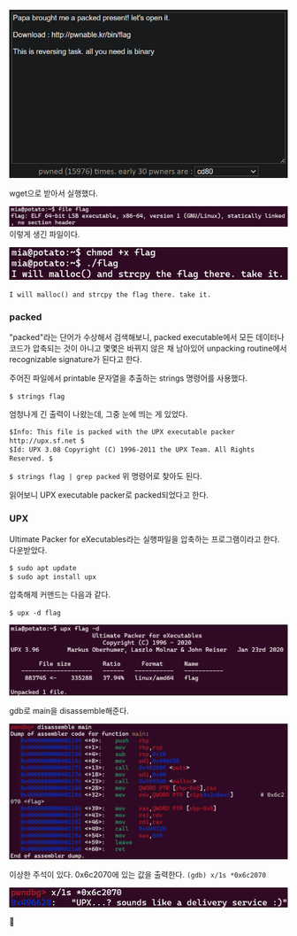 ![](Attachments/{C85C6D3E-06E1-4769-B787-D5FB871B1EAF}.png)

wget으로 받아서 실행했다.

![](Attachments/{44F26070-5113-4B6C-9620-90811CCE960F}.png)
이렇게 생긴 파일이다.

![](Attachments/{A885B417-16E6-4FCF-A78D-F72CE7D2452E}.png)

`I will malloc() and strcpy the flag there. take it.`


### packed

"packed"라는 단어가 수상해서 검색해보니,
packed executable에서 모든 데이터나 코드가 압축되는 것이 아니고 몇몇은 바뀌지 않은 채 남아있어 unpacking routine에서 recognizable signature가 된다고 한다.

주어진 파일에서 printable 문자열을 추출하는 strings 명령어를 사용했다.

`$ strings flag`

엄청나게 긴 출력이 나왔는데, 그중 눈에 띄는 게 있었다.
```
$Info: This file is packed with the UPX executable packer http://upx.sf.net $
$Id: UPX 3.08 Copyright (C) 1996-2011 the UPX Team. All Rights Reserved. $
```

`$ strings flag | grep packed`
위 명령어로 찾아도 된다.

읽어보니 UPX executable packer로 packed되었다고 한다.


### UPX

Ultimate Packer for eXecutables라는 실행파일을 압축하는 프로그램이라고 한다.
다운받았다.

```
$ sudo apt update
$ sudo apt install upx
```

압축해제 커맨드는 다음과 같다.

`$ upx -d flag`

![](Attachments/{8C1B4584-09F2-4178-B475-5D89A4895C03}.png)

gdb로 main을 disassemble해준다.

![](Attachments/{B7A13D4F-C770-42DE-97A3-36032E190C2D}.png)

이상한 주석이 있다.
0x6c2070에 있는 값을 출력한다.
`(gdb) x/1s *0x6c2070`

![](Attachments/{E62104BF-91AC-486F-8359-91E01A5CDA7D}.png)

🚩